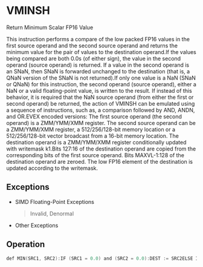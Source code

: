 # VMINSH

Return Minimum Scalar FP16 Value

This instruction performs a compare of the low packed FP16 values in the first source operand and the second source operand and returns the minimum value for the pair of values to the destination operand.If the values being compared are both 0.0s (of either sign), the value in the second operand (source operand) is returned.
If a value in the second operand is an SNaN, then SNaN is forwarded unchanged to the destination (that is, a QNaN version of the SNaN is not returned).If only one value is a NaN (SNaN or QNaN) for this instruction, the second operand (source operand), either a NaN or a valid floating-point value, is written to the result.
If instead of this behavior, it is required that the NaN source operand (from either the first or second operand) be returned, the action of VMINSH can be emulated using a sequence of instructions, such as, a comparison followed by AND, ANDN, and OR.EVEX encoded versions: The first source operand (the second operand) is a ZMM/YMM/XMM register.
The second source operand can be a ZMM/YMM/XMM register, a 512/256/128-bit memory location or a 512/256/128-bit vector broadcast from a 16-bit memory location.
The destination operand is a ZMM/YMM/XMM register conditionally updated with writemask k1.Bits 127:16 of the destination operand are copied from the corresponding bits of the first source operand.
Bits MAXVL-1:128 of the destination operand are zeroed.
The low FP16 element of the destination is updated according to the writemask.

## Exceptions

- SIMD Floating-Point Exceptions
  > Invalid, Denormal
- Other Exceptions

## Operation

```C
def MIN(SRC1, SRC2):IF (SRC1 = 0.0) and (SRC2 = 0.0):DEST := SRC2ELSE IF (SRC1 = NaN):DEST := SRC2ELSE IF (SRC2 = NaN):DEST := SRC2ELSE IF (SRC1 < SRC2):DEST := SRC1VMINSH dest, src1, src2 IF k1[0] OR *no writemask*:DEST.fp16[0] := MIN(SRC1.fp16[0], SRC2.fp16[0])ELSE IF *zeroing*:DEST.fp16[0] := 0// else dest.fp16[j] remains unchangedDEST[127:16] := SRC1[127:16]DEST[MAXVL-1:128] := 0 Intel C/C++ Compiler Intrinsic EquivalentVMINSH __m128h _mm_mask_min_round_sh (__m128h src, __mmask8 k, __m128h a, __m128h b, int sae);VMINSH __m128h _mm_maskz_min_round_sh (__mmask8 k, __m128h a, __m128h b, int sae);VMINSH __m128h _mm_min_round_sh (__m128h a, __m128h b, int sae);VMINSH __m128h _mm_mask_min_sh (__m128h src, __mmask8 k, __m128h a, __m128h b);VMINSH __m128h _mm_maskz_min_sh (__mmask8 k, __m128h a, __m128h b);VMINSH __m128h _mm_min_sh (__m128h a, __m128h b);
```
